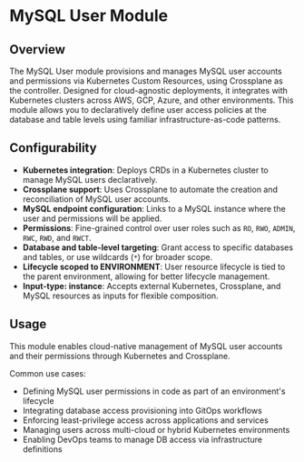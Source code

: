 # MySQL User Module

## Overview

The MySQL User module provisions and manages MySQL user accounts and permissions via Kubernetes Custom Resources, using Crossplane as the controller. Designed for cloud-agnostic deployments, it integrates with Kubernetes clusters across AWS, GCP, Azure, and other environments. This module allows you to declaratively define user access policies at the database and table levels using familiar infrastructure-as-code patterns.

## Configurability

- **Kubernetes integration**: Deploys CRDs in a Kubernetes cluster to manage MySQL users declaratively.  
- **Crossplane support**: Uses Crossplane to automate the creation and reconciliation of MySQL user accounts.  
- **MySQL endpoint configuration**: Links to a MySQL instance where the user and permissions will be applied.  
- **Permissions**: Fine-grained control over user roles such as `RO`, `RWO`, `ADMIN`, `RWC`, `RWD`, and `RWCT`.  
- **Database and table-level targeting**: Grant access to specific databases and tables, or use wildcards (`*`) for broader scope.  
- **Lifecycle scoped to ENVIRONMENT**: User resource lifecycle is tied to the parent environment, allowing for better lifecycle management.  
- **Input-type: instance**: Accepts external Kubernetes, Crossplane, and MySQL resources as inputs for flexible composition.

## Usage

This module enables cloud-native management of MySQL user accounts and their permissions through Kubernetes and Crossplane.

Common use cases:

- Defining MySQL user permissions in code as part of an environment's lifecycle  
- Integrating database access provisioning into GitOps workflows  
- Enforcing least-privilege access across applications and services  
- Managing users across multi-cloud or hybrid Kubernetes environments  
- Enabling DevOps teams to manage DB access via infrastructure definitions
